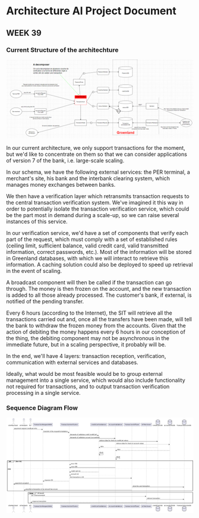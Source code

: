 # Architecture Al Project Document

## WEEK 39

### Current Structure of the architechture

![diagram_architecture](./architectureFiles/architecture_week39.PNG)

In our current architecture, we only support transactions for the moment, but we'd like to concentrate on them so that 
we can consider applications of version 7 of the bank, i.e. large-scale scaling.

In our schema, we have the following external services: the PER terminal, a merchant's site, his bank and the interbank 
clearing system, which manages money exchanges between banks.

We then have a verification layer which retransmits transaction requests to the central transaction verification system.
We've imagined it this way in order to potentially isolate the transaction verification service, which could be the part 
most in demand during a scale-up, so we can raise several instances of this service.

In our verification service, we'd have a set of components that verify each part of the request, which must comply with 
a set of established rules (ceiling limit, sufficient balance, valid credit card, valid transmitted information, correct passwords, etc.). 
Most of the information will be stored in Greenland databases, with which we will interact to retrieve this information. 
A caching solution could also be deployed to speed up retrieval in the event of scaling.

A broadcast component will then be called if the transaction can go through. The money is then frozen on the account,
and the new transaction is added to all those already processed. The customer's bank, if external, is notified of the 
pending transfer.

Every 6 hours (according to the Internet), the SIT will retrieve all the transactions carried out and, once all the transfers 
have been made, will tell the bank to withdraw the frozen money from the accounts. Given that the action of debiting the money 
happens every 6 hours in our conception of the thing, the debiting component may not be asynchronous in the immediate future, 
but in a scaling perspective, it probably will be.

In the end, we'll have 4 layers: transaction reception, verification, communication with external services and databases.

Ideally, what would be most feasible would be to group external management into a single service, which would also include 
functionality not required for transactions, and to output transaction verification processing in a single service.

### Sequence Diagram Flow

![sequence_diagram](./architectureFiles/SequenceDiagramWeek39.png)